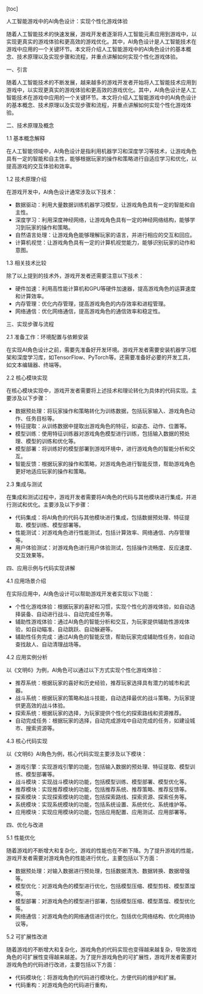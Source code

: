 
[toc]                    
                
                
人工智能游戏中的AI角色设计：实现个性化游戏体验

随着人工智能技术的快速发展，游戏开发者逐渐将人工智能元素应用到游戏中，以实现更真实的游戏体验和更高效的游戏优化。其中，AI角色设计是人工智能技术在游戏中应用的一个关键环节。本文将介绍人工智能游戏中的AI角色设计的基本概念、技术原理以及实现步骤和流程，并重点讲解如何实现个性化游戏体验。

一、引言

随着人工智能技术的不断发展，越来越多的游戏开发者开始将人工智能技术应用到游戏中，以实现更真实的游戏体验和更高效的游戏优化。其中，AI角色设计是人工智能技术在游戏中应用的一个关键环节。本文将介绍人工智能游戏中的AI角色设计的基本概念、技术原理以及实现步骤和流程，并重点讲解如何实现个性化游戏体验。

二、技术原理及概念

1.1 基本概念解释

在人工智能领域中，AI角色设计是指利用机器学习和深度学习等技术，让游戏角色具有一定的智能和自主性，能够根据玩家的操作和策略进行自适应学习和优化，以提高游戏的交互体验和效率。

1.2 技术原理介绍

在游戏开发中，AI角色设计通常涉及以下技术：

- 数据驱动：利用大量数据训练机器学习模型，让游戏角色具有一定的智能和自主性。
- 深度学习：利用深度神经网络，让游戏角色具有一定的神经网络结构，能够学习到玩家的操作和策略。
- 自然语言处理：让游戏角色能够理解玩家的语言，并进行相应的交互和回应。
- 计算机视觉：让游戏角色具有一定的计算机视觉能力，能够识别玩家的动作和意图。

1.3 相关技术比较

除了以上提到的技术外，游戏开发者还需要注意以下技术：

- 硬件加速：利用高性能计算机和GPU等硬件加速器，提高游戏角色的运算速度和计算效率。
- 内存管理：优化内存管理，提高游戏角色的内存效率和进程管理。
- 网络通信：优化网络通信，提高游戏角色的通信效率和稳定性。

三、实现步骤与流程

2.1 准备工作：环境配置与依赖安装

在实现AI角色设计之前，需要先准备好开发环境。游戏开发者需要安装机器学习框架和深度学习库，如TensorFlow、PyTorch等。还需要准备好必要的开发工具，如文本编辑器、终端等。

2.2 核心模块实现

在核心模块实现中，游戏开发者需要将上述技术和理论转化为具体的代码实现。主要涉及以下步骤：

- 数据预处理：将玩家操作和策略转化为训练数据，包括玩家输入、游戏角色动作、任务目标等。
- 特征提取：从训练数据中提取出游戏角色的特征，如姿态、动作、位置等。
- 模型训练：使用特征训练器对游戏角色模型进行训练，包括输入数据的预处理、模型的训练和优化等。
- 模型部署：将训练好的模型部署到游戏环境中，进行游戏角色的智能分析和交互。
- 智能反馈：根据玩家的操作和策略，对游戏角色进行智能反馈，帮助游戏角色更好地适应玩家的操作和策略。

2.3 集成与测试

在集成和测试过程中，游戏开发者需要将AI角色的代码与其他模块进行集成，并进行测试和优化。主要涉及以下步骤：

- 代码集成：将AI角色的代码与其他模块进行集成，包括数据预处理、特征提取、模型训练、模型部署等。
- 性能测试：对游戏角色进行性能测试，包括计算效率、网络通信、内存管理等。
- 用户体验测试：对游戏角色进行用户体验测试，包括操作流畅度、反应速度、交互效果等。

四、应用示例与代码实现讲解

4.1 应用场景介绍

在实际应用中，AI角色设计可以帮助游戏开发者实现以下功能：

- 个性化游戏体验：根据玩家的喜好和习惯，实现个性化的游戏体验，如自动选择装备、自动进行战斗、自动完成任务等。
- 辅助性游戏体验：通过AI角色的智能分析和交互，为玩家提供辅助性游戏体验，如自动瞄准、自动跳跃、自动躲避等。
- 辅助性任务完成：通过AI角色的智能反馈，帮助玩家完成辅助性任务，如自动查找敌人、自动清理战场等。

4.2 应用实例分析

以《文明6》为例，AI角色可以通过以下方式实现个性化游戏体验：

- 推荐系统：根据玩家的喜好和历史经验，推荐玩家选择具有潜力的城市和武器。
- 战斗系统：根据玩家的策略和战斗技能，自动选择最优的战斗策略，为玩家提供更高效的战斗体验。
- 探索系统：根据玩家的选择，为玩家提供个性化的探索路线和资源推荐。
- 自动完成任务：根据玩家的选择，自动完成游戏中自动完成的任务，如建设城市、搜索资源等。

4.3 核心代码实现

以《文明6》AI角色为例，核心代码实现主要涉及以下模块：

- 游戏引擎：实现游戏引擎的功能，包括输入数据的预处理、特征提取、模型训练、模型部署等。
- 战斗模块：实现战斗模块的功能，包括模型训练、模型部署、模型优化等。
- 推荐模块：实现推荐模块的功能，包括推荐系统、推荐策略、推荐反馈等。
- 探索模块：实现探索模块的功能，包括探索路线、探索资源、探索任务等。
- 系统模块：实现系统模块的功能，包括系统设置、系统优化、系统维护等。
- 应用模块：实现应用模块的功能，包括应用配置、应用测试、应用部署等。

四、优化与改进

5.1 性能优化

随着游戏的不断增大和复杂化，游戏的性能也在不断下降。为了提升游戏的性能，游戏开发者需要对游戏角色的性能进行优化，主要包括以下方面：

- 数据预处理：对输入数据进行预处理，包括数据清洗、数据转换、数据增强等。
- 模型优化：对游戏角色的模型进行优化，包括模型压缩、模型剪枝、模型蒸馏等。
- 模型部署：对游戏角色的模型进行部署，包括模型压缩、模型蒸馏、模型优化等。
- 网络通信：对游戏角色的网络通信进行优化，包括优化网络结构、优化网络协议等。

5.2 可扩展性改进

随着游戏的不断增大和复杂化，游戏角色的代码实现也变得越来越复杂，导致游戏角色的可扩展性变得越来越差。为了提升游戏角色的可扩展性，游戏开发者需要对游戏角色的代码进行改进，主要包括以下方面：

- 代码模块化：将游戏角色的代码进行模块化，方便代码的维护和扩展。
- 代码重构：对游戏角色的代码进行重构，

